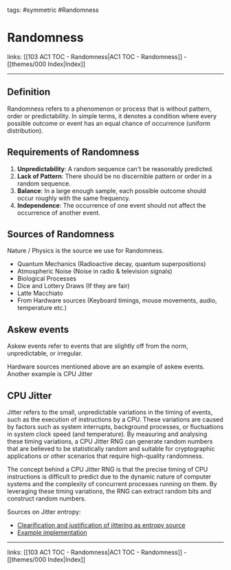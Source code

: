 tags: #symmetric #Randomness 

# Randomness

links: [[103 AC1 TOC - Randomness|AC1 TOC - Randomness]] - [[themes/000 Index|Index]]

---

## Definition

Randomness refers to a phenomenon or process that is without pattern, order or predictability. In simple terms, it denotes a condition where every possible outcome or event has an equal chance of occurrence (uniform distribution).

## Requirements of Randomness

1. **Unpredictability**: A random sequence can't be reasonably predicted.
2. **Lack of Pattern**: There should be no discernible pattern or order in a random sequence.
3. **Balance**: In a large enough sample, each possible outcome should occur roughly with the same frequency.
4. **Independence**: The occurrence of one event should not affect the occurrence of another event.

## Sources of Randomness

Nature / Physics is the source we use for Randomness.

- Quantum Mechanics (Radioactive decay, quantum superpositions)
- Atmospheric Noise (Noise in radio & television signals)
- Biological Processes
- Dice and Lottery Draws (If they are fair)
- Latte Macchiato
- From Hardware sources (Keyboard timings, mouse movements, audio, temperature etc.)

## Askew events

Askew events refer to events that are slightly off from the norm, unpredictable, or irregular.

Hardware sources mentioned above are an example of askew events. Another example is CPU Jitter

## CPU Jitter

Jitter refers to the small, unpredictable variations in the timing of events, such as the execution of instructions by a CPU. These variations are caused by factors such as system interrupts, background processes, or fluctuations in system clock speed (and temperature). By measuring and analysing these timing variations, a CPU Jitter RNG can generate random numbers that are believed to be statistically random and suitable for cryptographic applications or other scenarios that require high-quality randomness.

The concept behind a CPU Jitter RNG is that the precise timing of CPU instructions is difficult to predict due to the dynamic nature of computer systems and the complexity of concurrent processes running on them. By leveraging these timing variations, the RNG can extract random bits and construct random numbers.

Sources on Jitter entropy:

- [Clearification and justification of jittering as entropy source](http://www.chronox.de/jent.html)
- [Example implementation](https://github.com/smuellerDD/jitterentropy-library)

---
links: [[103 AC1 TOC - Randomness|AC1 TOC - Randomness]] - [[themes/000 Index|Index]]